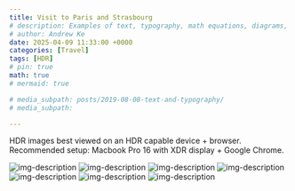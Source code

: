 ```yaml
---
title: Visit to Paris and Strasbourg
# description: Examples of text, typography, math equations, diagrams, flowcharts, pictures, videos, and more.
# author: Andrew Ke
date: 2025-04-09 11:33:00 +0000
categories: [Travel]
tags: [HDR]
# pin: true
math: true
# mermaid: true

# media_subpath: posts/2019-08-08-text-and-typography/
# media_subpath: 

---
```


HDR images best viewed on an HDR capable device + browser. Recommended setup: Macbook Pro 16 with XDR display + Google Chrome.

![img-description](assets/2025-04-09-France_and_Germany/P1124924.avif)
![img-description](assets/2025-04-09-France_and_Germany/P1125059.avif)
![img-description](assets/2025-04-09-France_and_Germany/P1125208.avif)
![img-description](assets/2025-04-09-France_and_Germany/P1125352.avif)
![img-description](assets/2025-04-09-France_and_Germany/P1125381.avif)
![img-description](assets/2025-04-09-France_and_Germany/P1125416.avif)
![img-description](assets/2025-04-09-France_and_Germany/P1125465.avif)
<!-- _Image Caption_ -->


